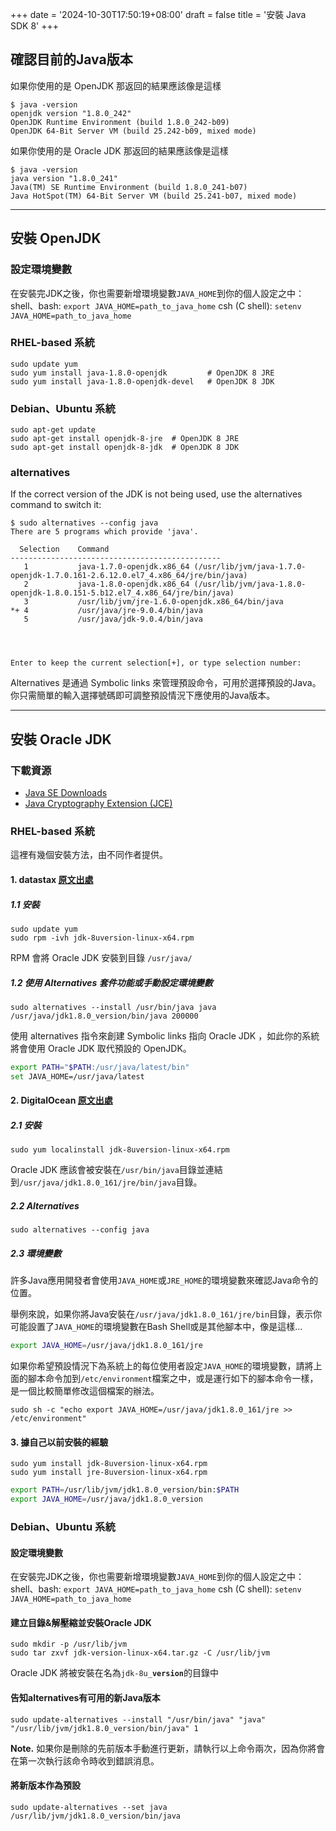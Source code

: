 +++
date = '2024-10-30T17:50:19+08:00'
draft = false
title = '安裝 Java SDK 8'
+++


## 確認目前的Java版本

如果你使用的是 OpenJDK 那返回的結果應該像是這樣

```shell
$ java -version
openjdk version "1.8.0_242"
OpenJDK Runtime Environment (build 1.8.0_242-b09)
OpenJDK 64-Bit Server VM (build 25.242-b09, mixed mode)
```

如果你使用的是 Oracle JDK 那返回的結果應該像是這樣

```shell
$ java -version
java version "1.8.0_241"
Java(TM) SE Runtime Environment (build 1.8.0_241-b07)
Java HotSpot(TM) 64-Bit Server VM (build 25.241-b07, mixed mode)
```

---

## 安裝 OpenJDK

### 設定環境變數

在安裝完JDK之後，你也需要新增環境變數`JAVA_HOME`到你的個人設定之中：
shell、bash: `export JAVA_HOME=path_to_java_home`
csh (C shell): `setenv JAVA_HOME=path_to_java_home`

### RHEL-based 系統

```shell
sudo update yum
sudo yum install java-1.8.0-openjdk         # OpenJDK 8 JRE
sudo yum install java-1.8.0-openjdk-devel   # OpenJDK 8 JDK
```

### Debian、Ubuntu 系統

```shell
sudo apt-get update
sudo apt-get install openjdk-8-jre  # OpenJDK 8 JRE
sudo apt-get install openjdk-8-jdk  # OpenJDK 8 JDK
```

### alternatives

If the correct version of the JDK is not being used, use the alternatives command to switch it:

```shell
$ sudo alternatives --config java
There are 5 programs which provide 'java'.

  Selection    Command
-----------------------------------------------
   1           java-1.7.0-openjdk.x86_64 (/usr/lib/jvm/java-1.7.0-openjdk-1.7.0.161-2.6.12.0.el7_4.x86_64/jre/bin/java)
   2           java-1.8.0-openjdk.x86_64 (/usr/lib/jvm/java-1.8.0-openjdk-1.8.0.151-5.b12.el7_4.x86_64/jre/bin/java)
   3           /usr/lib/jvm/jre-1.6.0-openjdk.x86_64/bin/java
*+ 4           /usr/java/jre-9.0.4/bin/java
   5           /usr/java/jdk-9.0.4/bin/java




Enter to keep the current selection[+], or type selection number:
```

Alternatives 是通過 Symbolic links 來管理預設命令，可用於選擇預設的Java。你只需簡單的輸入選擇號碼即可調整預設情況下應使用的Java版本。

---

## 安裝 Oracle JDK

### 下載資源

* [Java SE Downloads](https://www.oracle.com/java/technologies/javase-downloads.html)
* [Java Cryptography Extension (JCE)](https://www.oracle.com/java/technologies/javase-jce-all-downloads.html)


### RHEL-based 系統

這裡有幾個安裝方法，由不同作者提供。

#### 1. datastax [原文出處](https://docs.datastax.com/en/jdk-install/doc/jdk-install/installOracleJdkRHEL.html)

##### 1.1 安裝

```shell
sudo update yum
sudo rpm -ivh jdk-8uversion-linux-x64.rpm
```

RPM 會將 Oracle JDK 安裝到目錄 `/usr/java/`

##### 1.2 使用 Alternatives 套件功能或手動設定環境變數

```shell
sudo alternatives --install /usr/bin/java java /usr/java/jdk1.8.0_version/bin/java 200000
```

使用 alternatives 指令來創建 Symbolic links 指向 Oracle JDK ，如此你的系統將會使用 Oracle JDK 取代預設的 OpenJDK。

```bash
export PATH="$PATH:/usr/java/latest/bin"
set JAVA_HOME=/usr/java/latest
```

#### 2. DigitalOcean [原文出處](https://www.digitalocean.com/community/tutorials/how-to-install-java-on-centos-and-fedora#prerequisites)

##### 2.1 安裝

```shell
sudo yum localinstall jdk-8uversion-linux-x64.rpm
```

Oracle JDK 應該會被安裝在`/usr/bin/java`目錄並連結到`/usr/java/jdk1.8.0_161/jre/bin/java`目錄。

##### 2.2 Alternatives

```shell
sudo alternatives --config java
```

##### 2.3 環境變數

許多Java應用開發者會使用`JAVA_HOME`或`JRE_HOME`的環境變數來確認Java命令的位置。

舉例來說，如果你將Java安裝在`/usr/java/jdk1.8.0_161/jre/bin`目錄，表示你可能設置了`JAVA_HOME`的環境變數在Bash Shell或是其他腳本中，像是這樣...

```bash
export JAVA_HOME=/usr/java/jdk1.8.0_161/jre
```

如果你希望預設情況下為系統上的每位使用者設定`JAVA_HOME`的環境變數，請將上面的腳本命令加到`/etc/environment`檔案之中，或是運行如下的腳本命令一樣，是一個比較簡單修改這個檔案的辦法。

```shell
sudo sh -c "echo export JAVA_HOME=/usr/java/jdk1.8.0_161/jre >> /etc/environment"
```

#### 3. 據自己以前安裝的經驗

```shell
sudo yum install jdk-8uversion-linux-x64.rpm
sudo yum install jre-8uversion-linux-x64.rpm
```

```bash
export PATH=/usr/lib/jvm/jdk1.8.0_version/bin:$PATH
export JAVA_HOME=/usr/java/jdk1.8.0_version
```

### Debian、Ubuntu 系統

#### 設定環境變數

在安裝完JDK之後，你也需要新增環境變數`JAVA_HOME`到你的個人設定之中：
shell、bash: `export JAVA_HOME=path_to_java_home`
csh (C shell): `setenv JAVA_HOME=path_to_java_home`

#### 建立目錄&解壓縮並安裝Oracle JDK

```shell
sudo mkdir -p /usr/lib/jvm
sudo tar zxvf jdk-version-linux-x64.tar.gz -C /usr/lib/jvm
```

Oracle JDK 將被安裝在名為<code>jdk-8u_**version**</code>的目錄中

#### 告知alternatives有可用的新Java版本

```shell
sudo update-alternatives --install "/usr/bin/java" "java" "/usr/lib/jvm/jdk1.8.0_version/bin/java" 1
```

**Note.** 如果你是刪除的先前版本手動進行更新，請執行以上命令兩次，因為你將會在第一次執行該命令時收到錯誤消息。

#### 將新版本作為預設

```shell
sudo update-alternatives --set java /usr/lib/jvm/jdk1.8.0_version/bin/java
```
